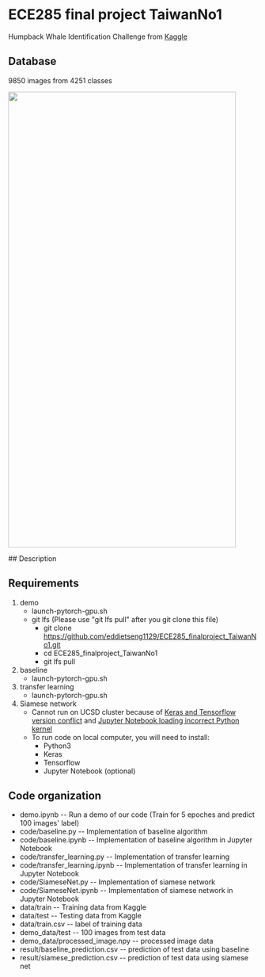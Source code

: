 # ECE285 final project TaiwanNo1
Humpback Whale Identification Challenge from [Kaggle](https://www.kaggle.com/c/whale-categorization-playground)
## Database
9850 images from 4251 classes
<p align="left">
  <img width="460" height="920" src="https://kaggle2.blob.core.windows.net/competitions/kaggle/3333/media/happy-whale.jpg">
</p>
## Description

## Requirements
1. demo
   - launch-pytorch-gpu.sh
   - git lfs (Please use "git lfs pull" after you git clone this file)
     - git clone https://github.com/eddietseng1129/ECE285_finalproject_TaiwanNo1.git
     - cd ECE285_finalproject_TaiwanNo1
     - git lfs pull
2. baseline
   - launch-pytorch-gpu.sh
3. transfer learning
   - launch-pytorch-gpu.sh
4. Siamese network
   - Cannot run on UCSD cluster because of [Keras and Tensorflow version conflict](https://github.com/keras-team/keras/issues/9900) and [Jupyter Notebook loading incorrect Python kernel](https://github.com/jupyter/notebook/issues/2563)
   - To run code on local computer, you will need to install:
     - Python3
     - Keras
     - Tensorflow
     - Jupyter Notebook (optional)
   
## Code organization
- demo.ipynb -- Run a demo of our code (Train for 5 epoches and predict 100 images' label)
- code/baseline.py -- Implementation of baseline algorithm
- code/baseline.ipynb -- Implementation of baseline algorithm in Jupyter Notebook
- code/transfer_learning.py -- Implementation of transfer learning
- code/transfer_learning.ipynb -- Implementation of transfer learning in Jupyter Notebook
- code/SiameseNet.py -- Implementation of siamese network
- code/SiameseNet.ipynb -- Implementation of siamese network in Jupyter Notebook
- data/train -- Training data from Kaggle 
- data/test -- Testing data from Kaggle
- data/train.csv -- label of training data
- demo_data/test -- 100 images from test data
- demo_data/processed_image.npy -- processed image data
- result/baseline_prediction.csv -- prediction of test data using baseline
- result/siamese_prediction.csv -- prediction of test data using siamese net
